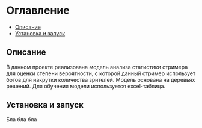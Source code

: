 # Оглавление

- [Описание](#description)
- [Установка и запуск](#launch)

<a name="description">

## Описание
В данном проекте реализована модель анализа статистики стримера для оценки степени вероятности, с которой данный стример использует ботов для накрутки количества зрителей. Модель основана на деревьях решений. Для обучения модели используется excel-таблица.

<a name="launch">

## Установка и запуск
Бла бла бла
